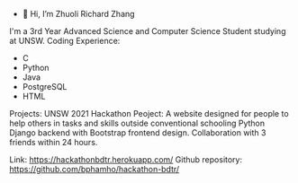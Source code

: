 - 👋 Hi, I’m Zhuoli Richard Zhang

I'm a 3rd Year Advanced Science and Computer Science Student studying at UNSW.
Coding Experience:
- C 
- Python
- Java
- PostgreSQL
- HTML

Projects:
UNSW 2021 Hackathon Peoject: A website designed for people to help others in tasks and skills outside conventional schooling
Python Django backend with Bootstrap frontend design.
Collaboration with 3 friends within 24 hours.

Link:
https://hackathonbdtr.herokuapp.com/
Github repository: https://github.com/bphamho/hackathon-bdtr/

<!---
Richie1214/Richie1214 is a ✨ special ✨ repository because its `README.md` (this file) appears on your GitHub profile.
You can click the Preview link to take a look at your changes.
--->
